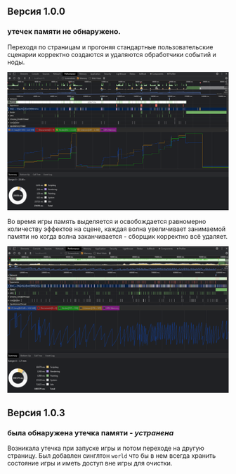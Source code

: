 ## Версия 1.0.0

### утечек памяти не обнаружено.

Переходя по страницам и прогоняя стандартные пользовательские сценарии корректно создаются и удаляются обработчики событий и ноды.

![memory-react](./media/memory-react-1.0.0.png)

Во время игры память выделяется и освобождается равномерно количеству эффектов на сцене, каждая волна увеличивает занимаемой памяти но когда волна заканчивается - сборщик корректно всё удаляет.

![memory-game](./media/memory-game-1.0.0.png)

## Версия 1.0.3

### была обнаружена утечка памяти - _устранена_

Возникала утечка при запуске игры и потом переходе на другую страницу. Был добавлен синглтон `world` что бы в нем всегда хранить состояние игры и иметь доступ вне игры для очистки.
